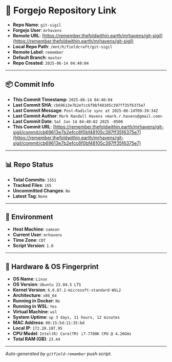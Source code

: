 # 🔗 Forgejo Repository Link

- **Repo Name**: `git-sigil`
- **Forgejo User**: `mrhavens`
- **Remote URL**: [https://remember.thefoldwithin.earth/mrhavens/git-sigil](https://remember.thefoldwithin.earth/mrhavens/git-sigil)
- **Local Repo Path**: `/mnt/h/fieldcraft/git-sigil`
- **Remote Label**: `remember`
- **Default Branch**: `master`
- **Repo Created**: `2025-06-14 04:40:04`

---

## 📦 Commit Info

- **This Commit Timestamp**: `2025-06-14 04:40:04`
- **Last Commit SHA**: `cb69613e7b2efcc6f0bf48105c397ff35f6375e7`
- **Last Commit Message**: `Post-Radicle sync at 2025-06-14T09:39:34Z`
- **Last Commit Author**: `Mark Randall Havens <mark.r.havens@gmail.com>`
- **Last Commit Date**: `Sat Jun 14 04:40:02 2025 -0500`
- **This Commit URL**: [https://remember.thefoldwithin.earth/mrhavens/git-sigil/commit/cb69613e7b2efcc6f0bf48105c397ff35f6375e7](https://remember.thefoldwithin.earth/mrhavens/git-sigil/commit/cb69613e7b2efcc6f0bf48105c397ff35f6375e7)

---

## 📊 Repo Status

- **Total Commits**: `1551`
- **Tracked Files**: `165`
- **Uncommitted Changes**: `No`
- **Latest Tag**: `None`

---

## 🧭 Environment

- **Host Machine**: `samson`
- **Current User**: `mrhavens`
- **Time Zone**: `CDT`
- **Script Version**: `1.0`

---

## 🧬 Hardware & OS Fingerprint

- **OS Name**: `Linux`
- **OS Version**: `Ubuntu 22.04.5 LTS`
- **Kernel Version**: `6.6.87.1-microsoft-standard-WSL2`
- **Architecture**: `x86_64`
- **Running in Docker**: `No`
- **Running in WSL**: `Yes`
- **Virtual Machine**: `wsl`
- **System Uptime**: `up 3 days, 11 hours, 12 minutes`
- **MAC Address**: `00:15:5d:11:35:bd`
- **Local IP**: `172.28.107.95`
- **CPU Model**: `Intel(R) Core(TM) i7-7700K CPU @ 4.20GHz`
- **Total RAM (GB)**: `23.44`

---

_Auto-generated by `gitfield-remember` push script._
